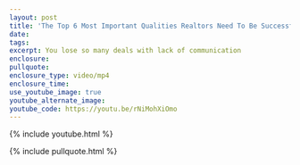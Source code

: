 ```yaml
---
layout: post
title: 'The Top 6 Most Important Qualities Realtors Need To Be Successful '
date:
tags:
excerpt: You lose so many deals with lack of communication
enclosure:
pullquote:
enclosure_type: video/mp4
enclosure_time:
use_youtube_image: true
youtube_alternate_image:
youtube_code: https://youtu.be/rNiMohXiOmo
---
```

{% include youtube.html %}

{% include pullquote.html %}
